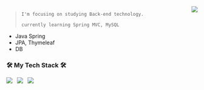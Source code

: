 <img align='right' src="http://mazassumnida.wtf/api/v2/generate_badge?boj=insi2000">

> `I'm focusing on studying Back-end technology.`
> 
> `currently learning Spring MVC, MySQL`
 - Java Spring
 - JPA, Thymeleaf
 - DB


<h3 align="left"><b>🛠 My Tech Stack 🛠</b></h3>
<p align="left">
<img src="https://img.shields.io/badge/Spring-6DB33F?style=flat-square&logo=Spring&logoColor=white"/></a> &nbsp
<img src="https://img.shields.io/badge/Java-007396?style=flat-square&logo=Java&logoColor=white"/></a> &nbsp
<img src="https://img.shields.io/badge/C++-00599C?style=flat-square&logo=c%2B%2B&logoColor=white"/></a>

